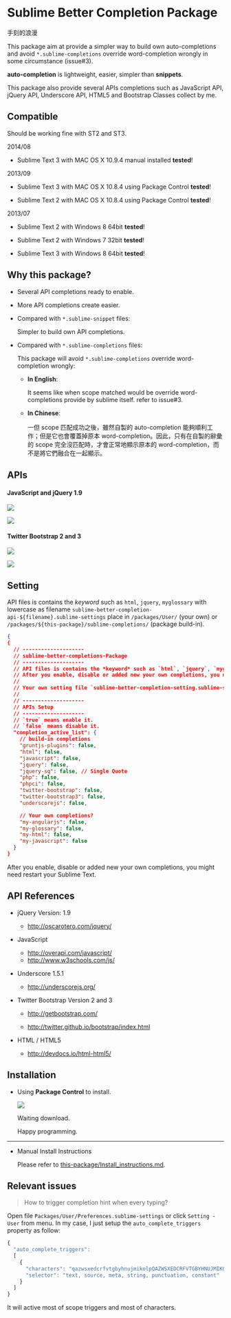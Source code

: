 Sublime Better Completion Package
===============================

手刻的浪漫

This package aim at provide a simpler way to build own auto-completions and avoid `*.sublime-completions` override word-completion wrongly in some circumstance (issue#3).

**auto-completion** is lightweight, easier, simpler than **snippets**.

This package also provide several APIs completions such as JavaScript API, jQuery API, Underscore API, HTML5 and Bootstrap Classes collect by me.


## Compatible

Should be working fine with ST2 and ST3.

2014/08

- Sublime Text 3 with MAC OS X 10.9.4 manual installed **tested**!

2013/09

- Sublime Text 3 with MAC OS X 10.8.4 using Package Control **tested**!

- Sublime Text 2 with MAC OS X 10.8.4 using Package Control **tested**!

2013/07

- Sublime Text 2 with Windows 8 64bit **tested**!

- Sublime Text 2 with Windows 7 32bit **tested**!

- Sublime Text 3 with Windows 8 64bit **tested**!


## Why this package?

* Several API completions ready to enable.

* More API completions create easier.

* Compared with `*.sublime-snippet` files:

    Simpler to build own API completions.

* Compared with `*.sublime-completions` files:

    This package will avoid `*.sublime-completions` override word-completion wrongly:

    * **In English**:

        It seems like when scope matched would be override word-completions provide by sublime itself. refer to issue#3.

    * **In Chinese**:

        一但 scope 匹配成功之後，雖然自製的 auto-completion 能夠順利工作；但是它也會覆蓋掉原本 word-completion。因此，只有在自製的辭彙的 scope 完全沒匹配時，才會正常地顯示原本的 word-completion，而不是將它們融合在一起顯示。


## APIs

#### JavaScript and jQuery 1.9

![](https://raw.github.com/Pleasurazy/Sublime-Better-Completion/master/README/JavaScript-and-jQuery/demo1.gif)

![](https://raw.github.com/Pleasurazy/Sublime-Better-Completion/master/README/JavaScript-and-jQuery/static3.jpg)

#### Twitter Bootstrap 2 and 3

![](https://raw.github.com/Pleasurazy/Sublime-Better-Completion/master/README/bootstrap-demo/demo1.gif)

![](https://raw.github.com/Pleasurazy/Sublime-Better-Completion/master/README/bootstrap-demo/static3.jpg)


## Setting

API files is contains the *keyword* such as `html`, `jquery`, `myglossary` with lowercase as filename `sublime-better-completion-api-${filename}.sublime-settings` place in `/packages/User/` (your own) or `/packages/${this-package}/sublime-completions/` (package build-in).

```json
{
{
  // --------------------
  // sublime-better-completions-Package
  // --------------------
  // API files is contains the *keyword* such as `html`, `jquery`, `myglossary` with lowercase as filename `sublime-better-completion-api-${filename}.sublime-settings` place in `/packages/User/` (your own) or `/packages/${this-package}/sublime-completions/` (package build-in).
  // After you enable, disable or added new your own completions, you might need restart your Sublime Text Editor.
  //
  // Your own setting file `sublime-better-completion-setting.sublime-settings` need to place in `/packages/User/` and contains all your api setting property that you want to enable.
  //
  // --------------------
  // APIs Setup
  // --------------------
  // `true` means enable it.
  // `false` means disable it.
  "completion_active_list": {
    // build-in completions
    "gruntjs-plugins": false,
    "html": false,
    "javascript": false,
    "jquery": false,
    "jquery-sq": false, // Single Quote
    "php": false,
    "phpci": false,
    "twitter-bootstrap": false,
    "twitter-bootstrap3": false,
    "underscorejs": false,

    // Your own completions?
    "my-angularjs": false,
    "my-glossary": false,
    "my-html": false,
    "my-javascript": false
  }
}
```

After you enable, disable or added new your own completions, you might need restart your Sublime Text.


## API References

* jQuery Version: 1.9

    * http://oscarotero.com/jquery/

* JavaScript

    * http://overapi.com/javascript/
    * http://www.w3schools.com/js/

* Underscore 1.5.1

    * http://underscorejs.org/

* Twitter Bootstrap Version 2 and 3

    * http://getbootstrap.com/

    * http://twitter.github.io/bootstrap/index.html

* HTML / HTML5

    * http://devdocs.io/html-html5/

## Installation

* Using **Package Control** to install.

    ![](https://raw.github.com/Pleasurazy/Sublime-Better-Completion/master/README/UsingPackageControl.jpg)

    Waiting download.

    Happy programming.

---

* Manual Install Instructions

    Please refer to [this-package/Install_instructions.md].

[this-package/Install_instructions.md]: https://github.com/Pleasurazy/Sublime-Better-Completion/blob/master/Install_instructions.md


## Relevant issues

> How to trigger completion hint when every typing?

Open file `Packages/User/Preferences.sublime-settings` or click `Setting - User` from menu. In my case, I just setup the `auto_complete_triggers` property as follow:

```js
{
  "auto_complete_triggers":
  [
    {
      "characters": "qazwsxedcrfvtgbyhnujmikolpQAZWSXEDCRFVTGBYHNUJMIKOLP",
      "selector": "text, source, meta, string, punctuation, constant"
    }
  ]
}
```

It will active most of scope triggers and most of characters.